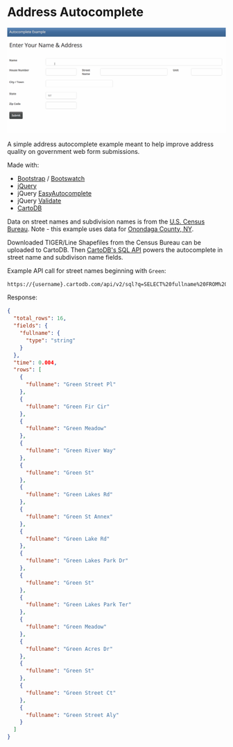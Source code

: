 # Address Autocomplete

![Address aotocomplete](https://raw.githubusercontent.com/mheadd/address-autocomplete/gh-pages/autocomplete.gif "Address aotocomplete")

A simple address autocomplete example meant to help improve address quality on government web form submissions.

Made with:

* [Bootstrap](http://getbootstrap.com/) / [Bootswatch](https://bootswatch.com/)
* [jQuery](https://jquery.com/)
* jQuery [EasyAutocomplete](http://easyautocomplete.com/)
* jQuery [Validate](https://jqueryvalidation.org/)
* [CartoDB](https://cartodb.com/)

Data on street names and subdivision names is from the [U.S. Census Bureau](https://www.census.gov/geo/maps-data/data/tiger-line.html). Note - this example uses data for [Onondaga County, NY](https://en.wikipedia.org/wiki/Onondaga_County,_New_York).

Downloaded TIGER/Line Shapefiles from the Census Bureau can be uploaded to CartoDB. Then [CartoDB's SQL API](https://docs.cartodb.com/cartodb-platform/sql-api/) powers the autocomplete in street name and subdivison name fields.

Example API call for street names beginning with ```Green```:

```bash
https://{username}.cartodb.com/api/v2/sql?q=SELECT%20fullname%20FROM%20onondaga_county_roads%20WHERE%20fullname%20LIKE%20%27Green%20%25%27
```

Response:

```json
{
  "total_rows": 16,
  "fields": {
    "fullname": {
      "type": "string"
    }
  },
  "time": 0.004,
  "rows": [
    {
      "fullname": "Green Street Pl"
    },
    {
      "fullname": "Green Fir Cir"
    },
    {
      "fullname": "Green Meadow"
    },
    {
      "fullname": "Green River Way"
    },
    {
      "fullname": "Green St"
    },
    {
      "fullname": "Green Lakes Rd"
    },
    {
      "fullname": "Green St Annex"
    },
    {
      "fullname": "Green Lake Rd"
    },
    {
      "fullname": "Green Lakes Park Dr"
    },
    {
      "fullname": "Green St"
    },
    {
      "fullname": "Green Lakes Park Ter"
    },
    {
      "fullname": "Green Meadow"
    },
    {
      "fullname": "Green Acres Dr"
    },
    {
      "fullname": "Green St"
    },
    {
      "fullname": "Green Street Ct"
    },
    {
      "fullname": "Green Street Aly"
    }
  ]
}
```
